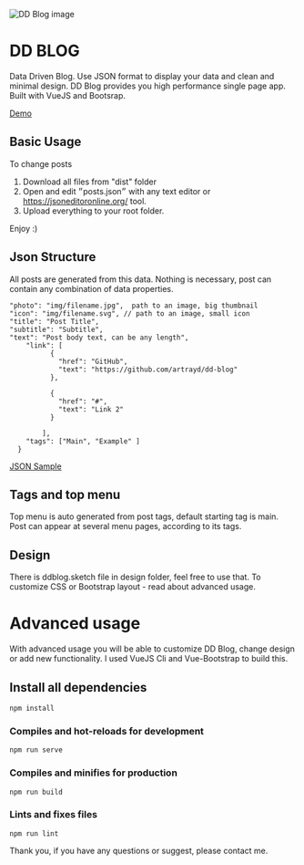 ![DD Blog image](https://artrayd.com/dd-blog/img/icons/favicon-128.png)

# DD BLOG
Data Driven Blog. Use JSON format to display your data and clean and minimal design. DD Blog provides you high performance single page app. Built with VueJS and Bootsrap.

[Demo](https://artrayd.com/dd-blog/#/dd-blog)

## Basic Usage
To change posts

1. Download all files from "dist" folder
2. Open and edit ״posts.json״ with any text editor or https://jsoneditoronline.org/ tool.
3. Upload everything to your root folder.

Enjoy :)


## Json Structure
All posts are generated from this data. Nothing is necessary, post can contain any combination of data properties.
```
"photo": "img/filename.jpg",  path to an image, big thumbnail
"icon": "img/filename.svg", // path to an image, small icon
"title": "Post Title", 
"subtitle": "Subtitle",
"text": "Post body text, can be any length",
    "link": [
          {
            "href": "GitHub",
            "text": "https://github.com/artrayd/dd-blog"
          },

          {
            "href": "#",
            "text": "Link 2"
          }
  
        ],
    "tags": ["Main", "Example" ]
  }
```

[JSON Sample](https://jsoneditoronline.org/#left=cloud.857534d645754afc98a67a2042532df6)

## Tags and top menu
Top menu is auto generated from post tags, default starting tag is main. Post can appear at several menu pages, according to its tags.

## Design
There is ddblog.sketch file in design folder, feel free to use that. To customize CSS or Bootstrap layout - read about advanced usage.

# Advanced usage
With advanced usage you will be able to customize DD Blog, change design or add new functionality. I used VueJS Cli and Vue-Bootstrap to build this.


## Install all dependencies
```
npm install
```

### Compiles and hot-reloads for development
```
npm run serve
```

### Compiles and minifies for production
```
npm run build
```

### Lints and fixes files
```
npm run lint
```

Thank you, if you have any questions or suggest, please contact me.
